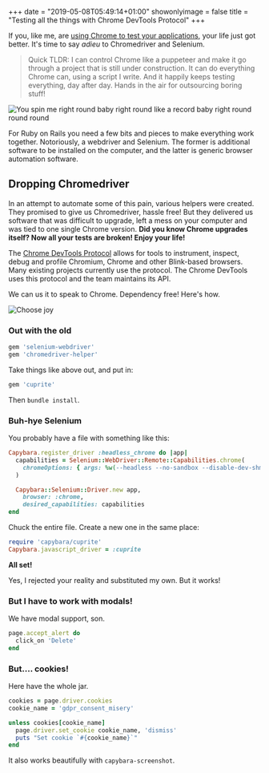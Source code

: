 +++
date = "2019-05-08T05:49:14+01:00"
showonlyimage = false
title = "Testing all the things with Chrome DevTools Protocol"
+++

If you, like me, are [using Chrome to test your applications](https://www.spacebabies.nl/portfolio/testing-javascript-now-with-more-chrome/), your life just got better. It's time to say _adieu_ to Chromedriver and Selenium.
<!--more-->

> Quick TLDR: I can control Chrome like a puppeteer and make it go through a project that is still under construction. It can do everything Chrome can, using a script I write. And it happily keeps testing everything, day after day. Hands in the air for outsourcing boring stuff!

<img src="/img/portfolio/la-et-ms-dead-or-alive-s-you-spin-me-round-like-a-record-20161024.jpg" alt="You spin me right round baby right round like a record baby right round round round">

For Ruby on Rails you need a few bits and pieces to make everything work together. Notoriously, a webdriver and Selenium. The former is additional software to be installed on the computer, and the latter is generic browser automation software.

## Dropping Chromedriver

In an attempt to automate some of this pain, various helpers were created. They promised to give us Chromedriver, hassle free! But they delivered us software that was difficult to upgrade, left a mess on your computer and was tied to one single Chrome version. **Did you know Chrome upgrades itself? Now all your tests are broken! Enjoy your life!**

The [Chrome DevTools Protocol](https://chromedevtools.github.io/devtools-protocol/) allows for tools to instrument, inspect, debug and profile Chromium, Chrome and other Blink-based browsers. Many existing projects currently use the protocol. The Chrome DevTools uses this protocol and the team maintains its API.

We can us it to speak to Chrome. Dependency free! Here's how.

<img src="/img/portfolio/joy-choose.jpg" alt="Choose joy">

### Out with the old

``` ruby
gem 'selenium-webdriver'
gem 'chromedriver-helper'
```

Take things like above out, and put in:

``` ruby
gem 'cuprite'
```

Then `bundle install`.

### Buh-hye Selenium

You probably have a file with something like this:

``` ruby
Capybara.register_driver :headless_chrome do |app|
  capabilities = Selenium::WebDriver::Remote::Capabilities.chrome(
    chromeOptions: { args: %w(--headless --no-sandbox --disable-dev-shm-sage --window-size=1600,1200) }
  )

  Capybara::Selenium::Driver.new app,
    browser: :chrome,
    desired_capabilities: capabilities
end
```

Chuck the entire file. Create a new one in the same place:

``` ruby
require 'capybara/cuprite'
Capybara.javascript_driver = :cuprite
```

**All set!**

Yes, I rejected your reality and substituted my own. But it works!

### But I have to work with modals!

We have modal support, son.

``` ruby
page.accept_alert do
  click_on 'Delete'
end
```

### But.... cookies!

Here have the whole jar.

``` ruby
cookies = page.driver.cookies
cookie_name = 'gdpr_consent_misery'

unless cookies[cookie_name]
  page.driver.set_cookie cookie_name, 'dismiss'
  puts "Set cookie `#{cookie_name}`"
end
```

It also works beautifully with `capybara-screenshot`.
